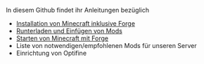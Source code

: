 In diesem Github findet ihr Anleitungen bezüglich
- [Installation von Minecraft inklusive Forge](https://github.com/Ducanor/Minecraft_and_friends/blob/main/Installation.md)
- [Runterladen und Einfügen von Mods](https://github.com/Ducanor/Minecraft_and_friends/blob/main/Mods.md)
- [Starten von Minecraft mit Forge](https://github.com/Ducanor/Minecraft_and_friends/blob/main/Launch.md)
- Liste von notwendigen/empfohlenen Mods für unseren Server
- Einrichtung von Optifine

